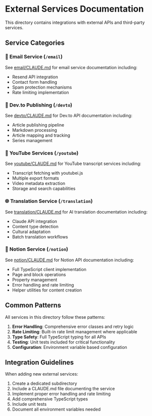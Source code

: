 # External Services Documentation

This directory contains integrations with external APIs and third-party services.

## Service Categories

### 📧 Email Service (`/email`)
See [email/CLAUDE.md](./email/CLAUDE.md) for email service documentation including:
- Resend API integration
- Contact form handling
- Spam protection mechanisms
- Rate limiting implementation

### 📝 Dev.to Publishing (`/devto`)
See [devto/CLAUDE.md](./devto/CLAUDE.md) for Dev.to API documentation including:
- Article publishing pipeline
- Markdown processing
- Article mapping and tracking
- Series management

### 🎥 YouTube Services (`/youtube`)
See [youtube/CLAUDE.md](./youtube/CLAUDE.md) for YouTube transcript services including:
- Transcript fetching with youtubei.js
- Multiple export formats
- Video metadata extraction
- Storage and search capabilities

### 🌐 Translation Service (`/translation`)
See [translation/CLAUDE.md](./translation/CLAUDE.md) for AI translation documentation including:
- Claude API integration
- Content type detection
- Cultural adaptation
- Batch translation workflows

### 📄 Notion Service (`/notion`)
See [notion/CLAUDE.md](./notion/CLAUDE.md) for Notion API documentation including:
- Full TypeScript client implementation
- Page and block operations
- Property management
- Error handling and rate limiting
- Helper utilities for content creation

## Common Patterns

All services in this directory follow these patterns:

1. **Error Handling**: Comprehensive error classes and retry logic
2. **Rate Limiting**: Built-in rate limit management where applicable
3. **Type Safety**: Full TypeScript typing for all APIs
4. **Testing**: Unit tests included for critical functionality
5. **Configuration**: Environment variable based configuration

## Integration Guidelines

When adding new external services:

1. Create a dedicated subdirectory
2. Include a CLAUDE.md file documenting the service
3. Implement proper error handling and rate limiting
4. Add comprehensive TypeScript types
5. Include unit tests
6. Document all environment variables needed